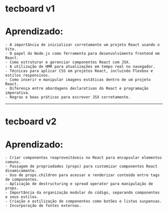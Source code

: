 # tecboard v1

# Aprendizado:
    - A importância de inicializar corretamente um projeto React usando o Vite.
    - O papel do Node.js como ferramenta para desenvolvimento frontend em React.
    - Como estruturar e gerenciar componentes React com JSX.
    - A utilização de HMR para atualizações em tempo real no navegador.
    - Técnicas para aplicar CSS em projetos React, incluindo Flexbox e estilos responsivos.
    - Como inserir e manipular imagens estáticas dentro de um projeto React.
    - Diferença entre abordagens declarativas do React e programação imperativa.
    - Regras e boas práticas para escrever JSX corretamente.


---

# tecboard v2

# Aprendizado:
    - Criar componentes reaproveitáveis no React para encapsular elementos comuns.
    - Passagem de propriedades (props) para customizar componentes React dinamicamente.
    - Uso de props.children para acessar e renderizar conteúdo entre tags de componentes.
    - Aplicação de destructuring e spread operator para manipulação de props.
    - Importância da organização modular do código, separando componentes e seus estilos.
    - Criação e estilização de componentes como botões e listas suspensas.
    - Incorporação de fontes externas.



